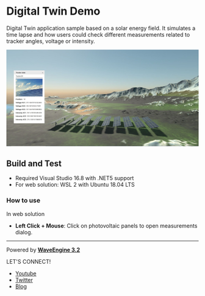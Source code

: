 # Digital Twin Demo
Digital Twin application sample based on a solar energy field. It simulates a time lapse and how
users could check different measurements related to tracker angles, voltage or intensity.

![alt Digital Twin Demo](Images/Measurements.JPG)

## Build and Test
- Required Visual Studio 16.8 with .NET5 support
- For web solution: WSL 2 with Ubuntu 18.04 LTS

### How to use
In web solution
 * **Left Click + Mouse**: Click on photovoltaic panels to open measurements dialog.

----
Powered by **[WaveEngine 3.2](http://www.waveengine.net)**

LET'S CONNECT!

- [Youtube](https://www.youtube.com/subscription_center?add_user=WaveEngineChannel)
- [Twitter](https://twitter.com/WaveEngineTeam)
- [Blog](http://geeks.ms/waveengineteam/)